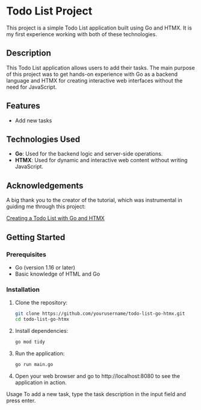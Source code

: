 # Todo List Project

This project is a simple Todo List application built using Go and HTMX. It is my first experience working with both of these technologies.

## Description

This Todo List application allows users to add their tasks. The main purpose of this project was to get hands-on experience with Go as a backend language and HTMX for creating interactive web interfaces without the need for JavaScript.

## Features

- Add new tasks

## Technologies Used

- **Go**: Used for the backend logic and server-side operations.
- **HTMX**: Used for dynamic and interactive web content without writing JavaScript.

## Acknowledgements

A big thank you to the creator of the tutorial, which was instrumental in guiding me through this project:

[Creating a Todo List with Go and HTMX](https://www.youtube.com/watch?v=aqGBqjvn0fw&t=69s)

## Getting Started

### Prerequisites

- Go (version 1.16 or later)
- Basic knowledge of HTML and Go

### Installation

1. Clone the repository:

   ```sh
   git clone https://github.com/yourusername/todo-list-go-htmx.git
   cd todo-list-go-htmx


2. Install dependencies:

   ```sh
   go mod tidy

3. Run the application:

   ```sh
   go run main.go
   
4. Open your web browser and go to http://localhost:8080 to see the application in action.   

Usage
To add a new task, type the task description in the input field and press enter.
